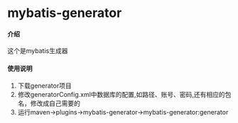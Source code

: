 # mybatis-generator

#### 介绍
这个是mybatis生成器
#### 使用说明
1.  下载generator项目
2.  修改generatorConfig.xml中数据库的配置,如路径、账号、密码,还有相应的包名，修改成自己需要的
3.  运行maven->plugins->mybatis-generator->mybatis-generator:generator